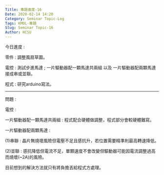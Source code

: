 ```yaml
---
Title: 專題進度-16
Date: 2020-02-14 14:20
Category: Seminar Topic-Log
Tags: KMOL-專題
Slug: Seminar Topic-16
Author: HCSU
---
```


今日進度 :

零件 : 調整風扇草圖。

電控 : 測試步進馬達 ; 一片驅動器配一顆馬達共兩組 以及 一片驅動器配兩顆馬達接成串或並聯。

程式 : 研究arduino寫法。

---

問題 : 

電控 : 

一片驅動器配一顆馬達共兩組 : 
程式配合硬體做調整，程式部分會較硬體難寫。

一片驅動器配兩顆馬達 : 

(1)串聯 : 晶片無燒壞風險但電壓不足且感抗升，若位置需要精準則最高轉速降低。

(2)並聯 : 感抗降低但電流不足，單顆速度不會改變但驅動器可能因電流調整過高而燒壞(~2A)的風險。

目前想到的解決方法就只有將負擔丟給程式方處理。 


